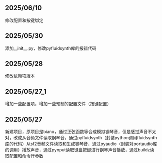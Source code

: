 ## 2025/06/10
修改配置和按键绑定

## 2025/05/30
添加__init__.py，修改pyfluidsynth库的报错代码

## 2025/05/28
修改依赖项版本

## 2025/05/27_1
增加一些配置项，增加一些预制的配置文件（按键配置）

## 2025/05/27
新建项目，原项目是biano，通过正弦函数等合成模拟钢琴音，但是感觉声音不太对，改成从音频文件读取钢琴音，通过pyfluidsynth（封装python调用fluidsynth库的代码）从sf2音频文件读取和生成钢琴音，通过pyaudio（封装对portaudio库的调用）播放声音，通过pynput读取键盘按键进行钢琴声音播放，通过buildz读取配置和命令行参数